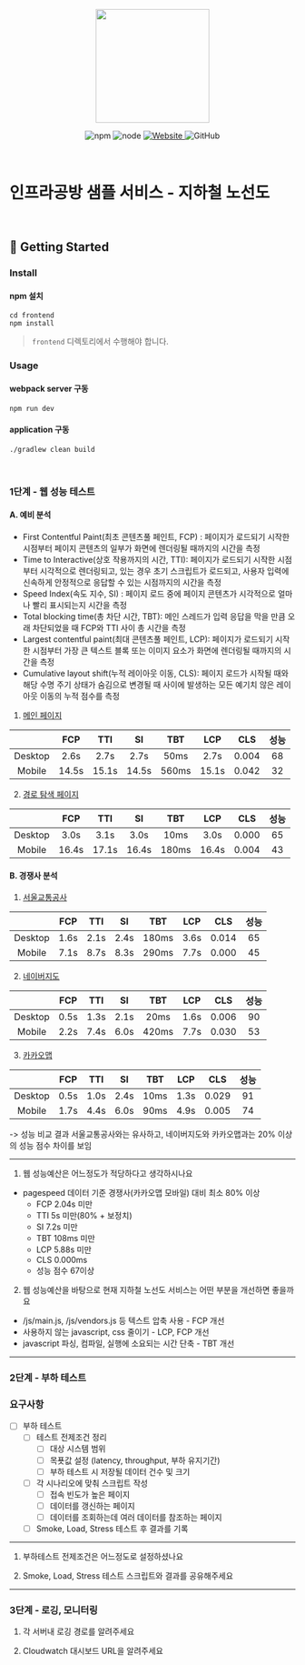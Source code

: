 <p align="center">
    <img width="200px;" src="https://raw.githubusercontent.com/woowacourse/atdd-subway-admin-frontend/master/images/main_logo.png"/>
</p>
<p align="center">
  <img alt="npm" src="https://img.shields.io/badge/npm-%3E%3D%205.5.0-blue">
  <img alt="node" src="https://img.shields.io/badge/node-%3E%3D%209.3.0-blue">
  <a href="https://edu.nextstep.camp/c/R89PYi5H" alt="nextstep atdd">
    <img alt="Website" src="https://img.shields.io/website?url=https%3A%2F%2Fedu.nextstep.camp%2Fc%2FR89PYi5H">
  </a>
  <img alt="GitHub" src="https://img.shields.io/github/license/next-step/atdd-subway-service">
</p>

<br>

# 인프라공방 샘플 서비스 - 지하철 노선도

<br>

## 🚀 Getting Started

### Install
#### npm 설치
```
cd frontend
npm install
```
> `frontend` 디렉토리에서 수행해야 합니다.

### Usage
#### webpack server 구동
```
npm run dev
```
#### application 구동
```
./gradlew clean build
```
<br>


### 1단계 - 웹 성능 테스트
#### A. 예비 분석
+ First Contentful Paint(최초 콘텐츠풀 페인트, FCP) : 페이지가 로드되기 시작한 시점부터 페이지 콘텐츠의 일부가 화면에 렌더링될 때까지의 시간을 측정
+ Time to Interactive(상호 작용까지의 시간, TTI): 페이지가 로드되기 시작한 시점부터 시각적으로 렌더링되고, 있는 경우 초기 스크립트가 로드되고, 사용자 입력에 신속하게 안정적으로 응답할 수 있는 시점까지의 시간을 측정
+ Speed Index(속도 지수, SI) : 페이지 로드 중에 페이지 콘텐츠가 시각적으로 얼마나 빨리 표시되는지 시간을 측정
+ Total blocking time(총 차단 시간, TBT): 메인 스레드가 입력 응답을 막을 만큼 오래 차단되었을 때 FCP와 TTI 사이 총 시간을 측정
+ Largest contentful paint(최대 콘텐츠풀 페인트, LCP): 페이지가 로드되기 시작한 시점부터 가장 큰 텍스트 블록 또는 이미지 요소가 화면에 렌더링될 때까지의 시간을 측정
+ Cumulative layout shift(누적 레이아웃 이동, CLS): 페이지 로드가 시작될 때와 해당 수명 주기 상태가 숨김으로 변경될 때 사이에 발생하는 모든 예기치 않은 레이아웃 이동의 누적 점수를 측정

1. [메인 페이지](https://mins99-subway.kro.kr/)

|  | FCP  | TTI  |  SI  |  TBT  | LCP  |  CLS  | 성능 |
|:---:|:----:|:----:|:----:|:-----:|:----:|:-----:|:---:|
|Desktop| 2.6s | 2.7s | 2.7s | 50ms | 2.7s | 0.004 |  68 |
|Mobile| 14.5s | 15.1s | 14.5s | 560ms | 15.1s | 0.042 |  32 |

2. [경로 탐색 페이지](https://mins99-subway.kro.kr/path)

|  |  FCP  |  TTI  |  SI   |  TBT  |  LCP  |  CLS  | 성능 |
|:---:|:----:|:----:|:----:|:-----:|:----:|:-----:|:---:|
|Desktop| 3.0s  | 3.1s  | 3.0s  | 10ms  | 3.0s  | 0.000 |  65 |
|Mobile| 16.4s | 17.1s | 16.4s | 180ms | 16.4s | 0.004 |  43 |

#### B. 경쟁사 분석
1. [서울교통공사](http://www.seoulmetro.co.kr/kr/cyberStation.do)

|  | FCP  | TTI  |  SI  |  TBT  | LCP  |  CLS  | 성능 |
|:---:|:----:|:----:|:----:|:-----:|:----:|:-----:|:---:|
|Desktop| 1.6s | 2.1s | 2.4s | 180ms | 3.6s | 0.014 |  65 |
|Mobile| 7.1s | 8.7s | 8.3s | 290ms | 7.7s | 0.000 |  45 |

2. [네이버지도](https://m.map.naver.com/subway/subwayLine.naver?region=1000)

|  | FCP  | TTI  |  SI  |  TBT  | LCP  |  CLS  | 성능 |
|:---:|:----:|:----:|:----:|:-----:|:----:|:-----:|:---:|
|Desktop| 0.5s | 1.3s | 2.1s | 20ms  | 1.6s | 0.006 | 90 |
|Mobile| 2.2s | 7.4s | 6.0s | 420ms | 7.7s | 0.030 | 53 |

3. [카카오맵](https://m.map.kakao.com/)

|  | FCP  | TTI  |  SI  |  TBT  | LCP  |  CLS  | 성능 |
|:---:|:----:|:----:|:----:|:-----:|:----:|:-----:|:---:|
|Desktop| 0.5s | 1.0s | 2.4s | 10ms  | 1.3s | 0.029 | 91 |
|Mobile| 1.7s | 4.4s | 6.0s | 90ms | 4.9s | 0.005 | 74 |

-> 성능 비교 결과 서울교통공사와는 유사하고, 네이버지도와 카카오맵과는 20% 이상의 성능 점수 차이를 보임

--- 

1. 웹 성능예산은 어느정도가 적당하다고 생각하시나요
+ pagespeed 데이터 기준 경쟁사(카카오맵 모바일) 대비 최소 80% 이상
  + FCP 2.04s 미만
  + TTI 5s 미만(80% + 보정치)
  + SI 7.2s 미만
  + TBT 108ms 미만
  + LCP 5.88s 미만
  + CLS 0.000ms
  + 성능 점수 67이상

2. 웹 성능예산을 바탕으로 현재 지하철 노선도 서비스는 어떤 부분을 개선하면 좋을까요
+ /js/main.js, /js/vendors.js 등 텍스트 압축 사용 - FCP 개선
+ 사용하지 않는 javascript, css 줄이기 - LCP, FCP 개선
+ javascript 파싱, 컴파일, 실행에 소요되는 시간 단축 - TBT 개선

---

### 2단계 - 부하 테스트 
### 요구사항
- [ ] 부하 테스트
  - [ ] 테스트 전제조건 정리
    - [ ] 대상 시스템 범위 
    - [ ] 목푯값 설정 (latency, throughput, 부하 유지기간)
    - [ ] 부하 테스트 시 저장될 데이터 건수 및 크기 
  - [ ] 각 시나리오에 맞춰 스크립트 작성 
    - [ ] 접속 빈도가 높은 페이지 
    - [ ] 데이터를 갱신하는 페이지 
    - [ ] 데이터를 조회하는데 여러 데이터를 참조하는 페이지 
  - [ ] Smoke, Load, Stress 테스트 후 결과를 기록

---

1. 부하테스트 전제조건은 어느정도로 설정하셨나요

2. Smoke, Load, Stress 테스트 스크립트와 결과를 공유해주세요

---

### 3단계 - 로깅, 모니터링
1. 각 서버내 로깅 경로를 알려주세요

2. Cloudwatch 대시보드 URL을 알려주세요
